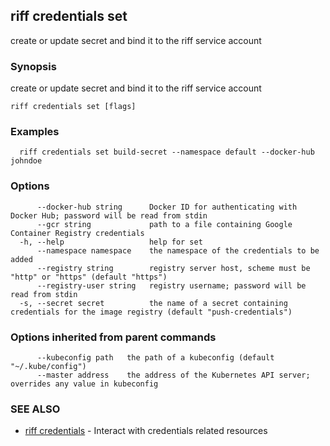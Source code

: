## riff credentials set

create or update secret and bind it to the riff service account

### Synopsis

create or update secret and bind it to the riff service account

```
riff credentials set [flags]
```

### Examples

```
  riff credentials set build-secret --namespace default --docker-hub johndoe
```

### Options

```
      --docker-hub string      Docker ID for authenticating with Docker Hub; password will be read from stdin
      --gcr string             path to a file containing Google Container Registry credentials
  -h, --help                   help for set
      --namespace namespace    the namespace of the credentials to be added
      --registry string        registry server host, scheme must be "http" or "https" (default "https")
      --registry-user string   registry username; password will be read from stdin
  -s, --secret secret          the name of a secret containing credentials for the image registry (default "push-credentials")
```

### Options inherited from parent commands

```
      --kubeconfig path   the path of a kubeconfig (default "~/.kube/config")
      --master address    the address of the Kubernetes API server; overrides any value in kubeconfig
```

### SEE ALSO

* [riff credentials](riff_credentials.md)	 - Interact with credentials related resources

